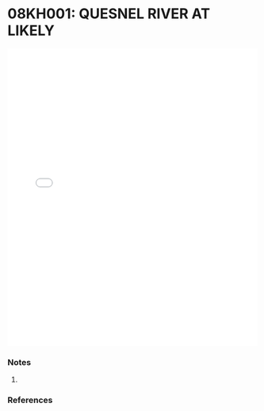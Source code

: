 # 08KH001: QUESNEL RIVER AT LIKELY

<iframe src="/_static/stations/08KH001_fdc.html" width="100%" height="600" frameborder="0"></iframe>

### Notes
1. 

### References

